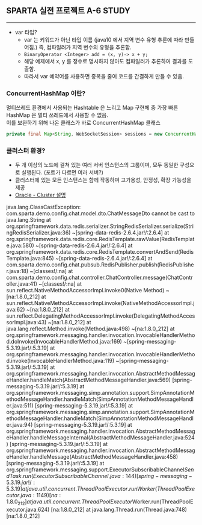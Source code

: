 ## SPARTA 실전 프로젝트 A-6 STUDY

---
- var 타입?
  - var 는 키워드가 아닌 타입 이름 (java10 에서 지역 변수 유형 추론에 따라 만들어짐.)
  즉, 컴파일러가 지역 변수의 유형을 추론함.
  - `BinaryOperator <Integer> add = (x, y)-> x + y;`
  - 해당 예제에서 x, y 를 정수로 명시하지 않아도 컴파일러가 추론하여 결과를 도출함.
  - 따라서 var 예약어를 사용하면 중복을 줄여 코드를 간결하게 만들 수 있음.

### ConcurrentHashMap 이란?
멀티쓰레드 환경에서 사용되는 Hashtable 은 느리고 Map 구현체 중 가장 빠른 HashMap 은 멀티 쓰레드에서 사용할 수 없음.\
이를 보완하기 위해 나온 클래스가 바로 ConcurrentHashMap 클래스
```java
private final Map<String, WebSocketSession> sessions = new ConcurrentHashMap<>();
```

### 클러스터 환경?
- 두 개 이상의 노드에 걸쳐 있는 여러 서버 인스턴스의 그룹이며, 모두 동일한 구성으로 실행된다. (포트가 다르면 여러 서버?)
- 클러스터에 있는 모든 인스턴스는 함께 작동하며 고가용성, 안정성, 확장 가능성을 제공
- [Oracle - Cluster 설명](https://docs.oracle.com/cd/E19146-01/820-5654/gehht/index.html)


java.lang.ClassCastException: com.sparta.demo.config.chat.model.dto.ChatMessageDto cannot be cast to java.lang.String
at org.springframework.data.redis.serializer.StringRedisSerializer.serialize(StringRedisSerializer.java:36) ~[spring-data-redis-2.6.4.jar!/:2.6.4]
at org.springframework.data.redis.core.RedisTemplate.rawValue(RedisTemplate.java:580) ~[spring-data-redis-2.6.4.jar!/:2.6.4]
at org.springframework.data.redis.core.RedisTemplate.convertAndSend(RedisTemplate.java:845) ~[spring-data-redis-2.6.4.jar!/:2.6.4]
at com.sparta.demo.config.chat.pubsub.RedisPublisher.publish(RedisPublisher.java:18) ~[classes!/:na]
at com.sparta.demo.config.chat.controller.ChatController.message(ChatController.java:41) ~[classes!/:na]
at sun.reflect.NativeMethodAccessorImpl.invoke0(Native Method) ~[na:1.8.0_212]
at sun.reflect.NativeMethodAccessorImpl.invoke(NativeMethodAccessorImpl.java:62) ~[na:1.8.0_212]
at sun.reflect.DelegatingMethodAccessorImpl.invoke(DelegatingMethodAccessorImpl.java:43) ~[na:1.8.0_212]
at java.lang.reflect.Method.invoke(Method.java:498) ~[na:1.8.0_212]
at org.springframework.messaging.handler.invocation.InvocableHandlerMethod.doInvoke(InvocableHandlerMethod.java:169) ~[spring-messaging-5.3.19.jar!/:5.3.19]
at org.springframework.messaging.handler.invocation.InvocableHandlerMethod.invoke(InvocableHandlerMethod.java:119) ~[spring-messaging-5.3.19.jar!/:5.3.19]
at org.springframework.messaging.handler.invocation.AbstractMethodMessageHandler.handleMatch(AbstractMethodMessageHandler.java:569) [spring-messaging-5.3.19.jar!/:5.3.19]
at org.springframework.messaging.simp.annotation.support.SimpAnnotationMethodMessageHandler.handleMatch(SimpAnnotationMethodMessageHandler.java:511) [spring-messaging-5.3.19.jar!/:5.3.19]
at org.springframework.messaging.simp.annotation.support.SimpAnnotationMethodMessageHandler.handleMatch(SimpAnnotationMethodMessageHandler.java:94) [spring-messaging-5.3.19.jar!/:5.3.19]
at org.springframework.messaging.handler.invocation.AbstractMethodMessageHandler.handleMessageInternal(AbstractMethodMessageHandler.java:524) [spring-messaging-5.3.19.jar!/:5.3.19]
at org.springframework.messaging.handler.invocation.AbstractMethodMessageHandler.handleMessage(AbstractMethodMessageHandler.java:458) [spring-messaging-5.3.19.jar!/:5.3.19]
at org.springframework.messaging.support.ExecutorSubscribableChannel$SendTask.run(ExecutorSubscribableChannel.java:144) [spring-messaging-5.3.19.jar!/:5.3.19]
at java.util.concurrent.ThreadPoolExecutor.runWorker(ThreadPoolExecutor.java:1149) [na:1.8.0_212]
at java.util.concurrent.ThreadPoolExecutor$Worker.run(ThreadPoolExecutor.java:624) [na:1.8.0_212]
at java.lang.Thread.run(Thread.java:748) [na:1.8.0_212]

